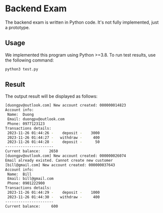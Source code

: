 # Backend Exam

The backend exam is written in Python code. It's not fully implemented, just a prototype.

## Usage

We implemented this program using Python >=3.8. To run test results, use the following command:

```bash
python3 test.py
```
## Result

The output result will be displayed as follows:
```bash
[duongpv@outlook.com] New account created: 000000014823
Account info: 
 Name:  Duong 
 Email: duongpv@outlook.com 
 Phone: 0977123123
Transactions details: 
 2023-11-26 01:44:26 -    deposit -    3000
 2023-11-26 01:44:27 -   withdraw -     400
 2023-11-26 01:44:28 -    deposit -      50
---------------------- 
Current balance:    2650
[duongpv@outlook.com] New account created: 000000026074
Email already existed. Cannot create new customer
[bill@gmail.com] New account created: 000000037643
Account info: 
 Name:  Bill 
 Email: bill@gmail.com 
 Phone: 0901222900
Transactions details: 
 2023-11-26 01:44:29 -    deposit -    1000
 2023-11-26 01:44:30 -   withdraw -     400
---------------------- 
Current balance:     600
```

